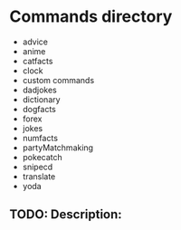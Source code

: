 # Commands directory
- advice
- anime
- catfacts
- clock
- custom commands
- dadjokes
- dictionary
- dogfacts
- forex
- jokes
- numfacts
- partyMatchmaking
- pokecatch
- snipecd
- translate
- yoda

## TODO: Description:

